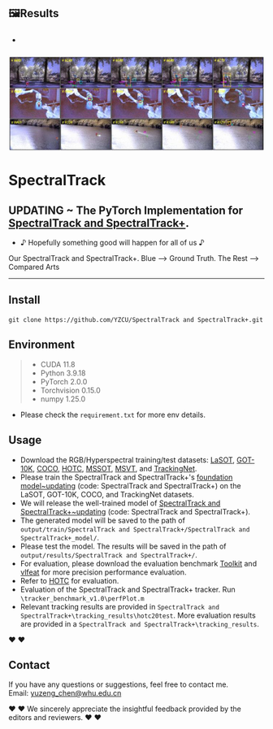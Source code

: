 ## 🖼Results
 - ### 
 ![image](/file/5.jpg)
 # SpectralTrack 
##  UPDATING ~ The PyTorch Implementation for [SpectralTrack and SpectralTrack+](https://www.sciencedirect.com/science/article/pii/S0924271624000856).
- ♪ Hopefully something good will happen for all of us ♪
<!---
- Red --> Our SpectralTrack and SpectralTrack+. Blue --> Ground Truth. The Rest --> Compared Arts
<!---
- ![image](/fig/duck.gif)
- ![image](/fig/leaf.gif)
- ![image](/fig/rain.gif)
-->
<!---
--------------------------------------------------------------------------------------
:running:Keep Updating:running:: More detailed tracking results for SpectralTrack and SpectralTrack+ have been released.
| Benchmark (Metrics)          | SpectralTrack and SpectralTrack+          | Results                                                                   |
| ---------------------------- | --------------- | ------------------------------------------------------------------------- |
| [HOTC20test](https://www.hsitracking.com/) (Pre / Suc)       |  0.971 / 0.758  | https://github.com/YZCU/SpectralTrack and SpectralTrack+/tree/main/tracking_results/hotc2020        |
| [HOTC23val_NIR](https://www.hsitracking.com/) (Pre / Suc)    |  0.947 / 0.754  | https://github.com/YZCU/SpectralTrack and SpectralTrack+/tree/main/tracking_results/hotc2023_nir    |
| [HOTC23val_RedNIR](https://www.hsitracking.com/) (Pre / Suc) |  0.755 / 0.613  | https://github.com/YZCU/SpectralTrack and SpectralTrack+/tree/main/tracking_results/hotc2023_rednir |
| [HOTC23val_VIS](https://www.hsitracking.com/) (Pre / Suc)    |  0.915 / 0.720  | https://github.com/YZCU/SpectralTrack and SpectralTrack+/tree/main/tracking_results/hotc2023_vis    |
| [HOTC24val_NIR](https://www.hsitracking.com/) (Pre / Suc)    |  0.949 / 0.763  | https://github.com/YZCU/SpectralTrack and SpectralTrack+/tree/main/tracking_results/hotc2024_nir    |
| [HOTC24val_RedNIR](https://www.hsitracking.com/) (Pre / Suc) |  0.750 / 0.581  | https://github.com/YZCU/SpectralTrack and SpectralTrack+/tree/main/tracking_results/hotc2024_rednir |
| [HOTC24val_VIS](https://www.hsitracking.com/) (Pre / Suc)    |  0.721 / 0.561  | https://github.com/YZCU/SpectralTrack and SpectralTrack+/tree/main/tracking_results/hotc2024_vis    |
| [MSSOT](https://www.sciencedirect.com/science/article/pii/S0924271623002551) (Pre / Suc)            |  0.857 / 0.602  | https://github.com/YZCU/SpectralTrack and SpectralTrack+/tree/main/tracking_results/mssot           |
| [MSVT](https://www.sciencedirect.com/science/article/pii/S0924271621002860) (Pre / Suc)             |  0.967 / 0.754  | https://github.com/YZCU/SpectralTrack and SpectralTrack+/tree/main/tracking_results/msvt            |
-->
--------------------------------------------------------------------------------------

##  Install
```
git clone https://github.com/YZCU/SpectralTrack and SpectralTrack+.git
```
## Environment
 > * CUDA 11.8
 > * Python 3.9.18
 > * PyTorch 2.0.0
 > * Torchvision 0.15.0
 > * numpy 1.25.0 
 - Please check the `requirement.txt` for more env details.

## Usage
- Download the RGB/Hyperspectral training/test datasets: [LaSOT](https://cis.temple.edu/lasot/), [GOT-10K](http://got-10k.aitestunion.com/downloads), [COCO](http://cocodataset.org), [HOTC](https://www.hsitracking.com/hot2022/), [MSSOT](https://github.com/Chenlulu1993/SMT), [MSVT](https://github.com/polwork/HOMG), and [TrackingNet](https://tracking-net.org/#downloads).
- Please train the SpectralTrack and SpectralTrack+'s [foundation model~updating](https://pan.baidu.com) (code: SpectralTrack and SpectralTrack+) on the LaSOT, GOT-10K, COCO, and TrackingNet datasets.
- We will release the well-trained model of [SpectralTrack and SpectralTrack+~updating](https://pan.baidu.com/) (code: SpectralTrack and SpectralTrack+).
- The generated model will be saved to the path of `output/train/SpectralTrack and SpectralTrack+/SpectralTrack and SpectralTrack+_model/`.
- Please test the model. The results will be saved in the path of `output/results/SpectralTrack and SpectralTrack+/`.
- For evaluation, please download the evaluation benchmark [Toolkit](http://cvlab.hanyang.ac.kr/tracker_benchmark/) and [vlfeat](http://www.vlfeat.org/index.html) for more precision performance evaluation.
- Refer to [HOTC](https://www.hsitracking.com/hot2022/) for evaluation.
- Evaluation of the SpectralTrack and SpectralTrack+ tracker. Run `\tracker_benchmark_v1.0\perfPlot.m`
- Relevant tracking results are provided in `SpectralTrack and SpectralTrack+\tracking_results\hotc20test`. More evaluation results are provided in a `SpectralTrack and SpectralTrack+\tracking_results`.
<!---
## Results
- Performance evaluation with hyperspectral arts on the HOTC20’s hyperspectral modality. (a) Precision plot. (b) Success plot.
 ![image](/fig/hotc20.jpg)

- Accuracy-speed trade-off of SOTA hyperspectral arts on the HOTC20 benchmark.
 ![image](/fig/fps.jpg)

-  Subfigures (a) through (f) represent precision plots for NIR23, RedNIR23, VIS23, NIR24, RedNIR24, and VIS24 benchmarks, respectively, while (g) through (l) illustrate corresponding success plots across the same benchmarks.
 ![image](/fig/hotc23-24.jpg)

- Performance evaluation with hyperspectral arts and RGB arts on the MSSOT benchmark. (a) Precision plot. (b) Success plot.
 ![image](/fig/mssot.jpg)

- Performance evaluation with hyperspectral arts and RGB arts on the MSVT benchmark. (a) Precision plot. (b) Success plot. 
 ![image](/fig/msvt.jpg)

- Comprehensive attribute-level and overall success plots of hyperspectral arts and RGB arts on the MSVT benchmark. 
 ![image](/fig/msvt_attr.jpg)

- Visual comparisons, arranged from top to bottom, covering a diverse set of benchmarks: HOTC20 (toy2), VIS23 (cards16), NIR24 (rider14), RedNIR24 (rainystreet12), VIS24 (heartsurgery2), MSSOT (car-16), and MSVT (triple).
 ![image](/fig/vis.jpg)

- Overlap curves and tracking samples of SpectralTrack and SpectralTrack+ are presented in various complex scenarios.
 ![image](/fig/curve.jpg)
-->

:heart:  :heart:

## Contact
If you have any questions or suggestions, feel free to contact me.  
Email: yuzeng_chen@whu.edu.cn 

:heart:  :heart: We sincerely appreciate the insightful feedback provided by the editors and reviewers. :heart:  :heart:

